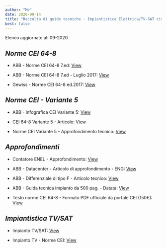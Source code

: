 ```yaml
---
author: "Me"
date: 2020-09-14
title: "Raccolta di guide tecniche - Impiantistica Elettrica/TV-SAT civile "
best: false
---
```


Elenco aggiornato al: 09-2020

_Norme CEI 64-8_ 
------------

- ABB - Norme CEI 64-8 7.ed: <a href="https://www.dropbox.com/s/4evpcqyoffoym62/ABB-CEI%2064-8_2017_7ed.pdf?dl=0">View</a>

- ABB - Norme CEI 64-8 7.ed - Luglio 2017: <a href="https://www.dropbox.com/s/hpzge9dxpcik6uu/ABB-CEI%2064-8_2017-7ed_Luglio.pdf?dl=0">View</a>

- Gewiss - Norme CEI 64-8 ed.2017: <a href="https://www.dropbox.com/s/fsfo7tjzbztb5sf/Gewiss-CEI%2064-8_2017.pdf?dl=0">View</a>

_Norme CEI - Variante 5_
-------------

- ABB - Infografica CEI Variante 5: <a href="https://www.dropbox.com/s/m7ipl1jrfe54cml/ABB-Infografica%20CEI%20Variante5.pdf?dl=0">View</a>

- CEI 64-8 Variante 5 - Articolo: <a href="https://www.dropbox.com/s/olevfv3fdknl6q7/CEI%2064-8_Variante_5.pdf?dl=0">View</a>

- Norme CEI Variante 5 - Approfondimento tecnico: <a href="https://www.dropbox.com/s/c1ib1y8u7wl8jpk/NORMA-CEI-64-8-VARIANTE-V5.pdf?dl=0">View</a> 

_Approfondimenti_
-------------

- Contatore ENEL - Approfondimento: <a href="https://www.dropbox.com/s/3qicr75y0gf1zww/Contatore-enel.pdf?dl=0">View</a>

- ABB - Datacenter - Articolo di approfondimento - ENG: <a href="https://www.dropbox.com/s/u5ykjsi1f15e9g6/ABB%20-%20Datacenter%20review.pdf?dl=0">View</a>

- ABB - Differenziale di tipo F - Articolo tecnico: <a href="https://www.dropbox.com/s/qaisvdi1au6wfdm/ABB%20-%20Diff.%20tipo%20F.pdf?dl=0">View</a>

- ABB - Guida tecnica impianto da 500 pag. - Datata: <a href="https://www.dropbox.com/s/i3nv3ahnpgnosro/ABB-Guida_tecnica-Impianto-500pg.pdf?dl=0">View</a>

- Testo norme CEI 64-8 - Formato PDF ufficiale da portale CEI (150€): <a href="https://my.ceinorme.it/index.html#detailsId=00M000182">View</a>

_Impiantistica TV/SAT_
------------

- Impianto TV/SAT: <a href="https://www.dropbox.com/s/r21pu7k7krlebuq/Impianto-tv.pdf?dl=0">View</a>

- Impianto TV - Norme CEI: <a href="https://www.dropbox.com/s/x0db7dvq53rek61/Norme%20CEI-Impianto_TV.pdf?dl=0">View</a> 
 

 







